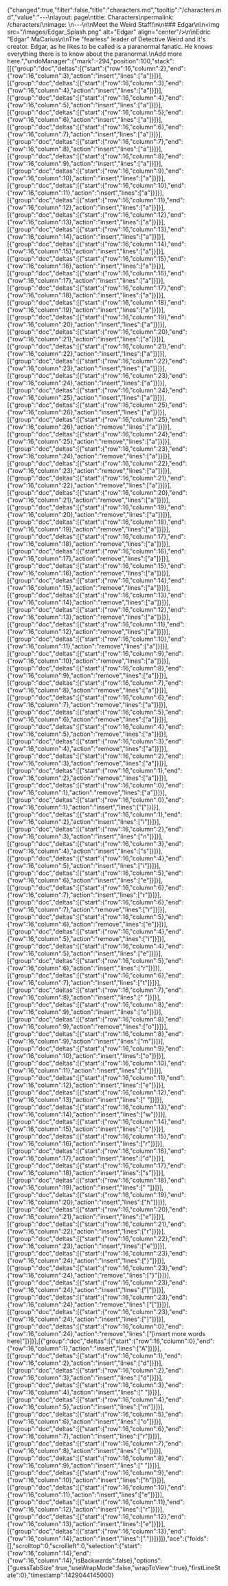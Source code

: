 {"changed":true,"filter":false,"title":"characters.md","tooltip":"/characters.md","value":"---\nlayout: page\ntitle: Characters\npermalink: /characters/\nimage: \n---\n\nMeet the Weird Staff!\n\n### Edgar\n\n<img src=\"/images/Edgar_Splash.png\" alt=\"Edgar\" align=\"center\"/>\n\nEdric \"Edgar\" MaCarius\n\nThe \"fearless\" leader of Detective Weird and it's creator. Edgar, as he likes to be called is a paranormal fanatic. He knows everything there is to know about the paranormal.\nAdd more here.","undoManager":{"mark":-294,"position":100,"stack":[[{"group":"doc","deltas":[{"start":{"row":16,"column":2},"end":{"row":16,"column":3},"action":"insert","lines":["a"]}]}],[{"group":"doc","deltas":[{"start":{"row":16,"column":3},"end":{"row":16,"column":4},"action":"insert","lines":["a"]}]}],[{"group":"doc","deltas":[{"start":{"row":16,"column":4},"end":{"row":16,"column":5},"action":"insert","lines":["a"]}]}],[{"group":"doc","deltas":[{"start":{"row":16,"column":5},"end":{"row":16,"column":6},"action":"insert","lines":["a"]}]}],[{"group":"doc","deltas":[{"start":{"row":16,"column":6},"end":{"row":16,"column":7},"action":"insert","lines":["a"]}]}],[{"group":"doc","deltas":[{"start":{"row":16,"column":7},"end":{"row":16,"column":8},"action":"insert","lines":["a"]}]}],[{"group":"doc","deltas":[{"start":{"row":16,"column":8},"end":{"row":16,"column":9},"action":"insert","lines":["a"]}]}],[{"group":"doc","deltas":[{"start":{"row":16,"column":9},"end":{"row":16,"column":10},"action":"insert","lines":["a"]}]}],[{"group":"doc","deltas":[{"start":{"row":16,"column":10},"end":{"row":16,"column":11},"action":"insert","lines":["a"]}]}],[{"group":"doc","deltas":[{"start":{"row":16,"column":11},"end":{"row":16,"column":12},"action":"insert","lines":["a"]}]}],[{"group":"doc","deltas":[{"start":{"row":16,"column":12},"end":{"row":16,"column":13},"action":"insert","lines":["a"]}]}],[{"group":"doc","deltas":[{"start":{"row":16,"column":13},"end":{"row":16,"column":14},"action":"insert","lines":["a"]}]}],[{"group":"doc","deltas":[{"start":{"row":16,"column":14},"end":{"row":16,"column":15},"action":"insert","lines":["a"]}]}],[{"group":"doc","deltas":[{"start":{"row":16,"column":15},"end":{"row":16,"column":16},"action":"insert","lines":["a"]}]}],[{"group":"doc","deltas":[{"start":{"row":16,"column":16},"end":{"row":16,"column":17},"action":"insert","lines":["a"]}]}],[{"group":"doc","deltas":[{"start":{"row":16,"column":17},"end":{"row":16,"column":18},"action":"insert","lines":["a"]}]}],[{"group":"doc","deltas":[{"start":{"row":16,"column":18},"end":{"row":16,"column":19},"action":"insert","lines":["a"]}]}],[{"group":"doc","deltas":[{"start":{"row":16,"column":19},"end":{"row":16,"column":20},"action":"insert","lines":["a"]}]}],[{"group":"doc","deltas":[{"start":{"row":16,"column":20},"end":{"row":16,"column":21},"action":"insert","lines":["a"]}]}],[{"group":"doc","deltas":[{"start":{"row":16,"column":21},"end":{"row":16,"column":22},"action":"insert","lines":["a"]}]}],[{"group":"doc","deltas":[{"start":{"row":16,"column":22},"end":{"row":16,"column":23},"action":"insert","lines":["a"]}]}],[{"group":"doc","deltas":[{"start":{"row":16,"column":23},"end":{"row":16,"column":24},"action":"insert","lines":["a"]}]}],[{"group":"doc","deltas":[{"start":{"row":16,"column":24},"end":{"row":16,"column":25},"action":"insert","lines":["a"]}]}],[{"group":"doc","deltas":[{"start":{"row":16,"column":25},"end":{"row":16,"column":26},"action":"insert","lines":["a"]}]}],[{"group":"doc","deltas":[{"start":{"row":16,"column":25},"end":{"row":16,"column":26},"action":"remove","lines":["a"]}]}],[{"group":"doc","deltas":[{"start":{"row":16,"column":24},"end":{"row":16,"column":25},"action":"remove","lines":["a"]}]}],[{"group":"doc","deltas":[{"start":{"row":16,"column":23},"end":{"row":16,"column":24},"action":"remove","lines":["a"]}]}],[{"group":"doc","deltas":[{"start":{"row":16,"column":22},"end":{"row":16,"column":23},"action":"remove","lines":["a"]}]}],[{"group":"doc","deltas":[{"start":{"row":16,"column":21},"end":{"row":16,"column":22},"action":"remove","lines":["a"]}]}],[{"group":"doc","deltas":[{"start":{"row":16,"column":20},"end":{"row":16,"column":21},"action":"remove","lines":["a"]}]}],[{"group":"doc","deltas":[{"start":{"row":16,"column":19},"end":{"row":16,"column":20},"action":"remove","lines":["a"]}]}],[{"group":"doc","deltas":[{"start":{"row":16,"column":18},"end":{"row":16,"column":19},"action":"remove","lines":["a"]}]}],[{"group":"doc","deltas":[{"start":{"row":16,"column":17},"end":{"row":16,"column":18},"action":"remove","lines":["a"]}]}],[{"group":"doc","deltas":[{"start":{"row":16,"column":16},"end":{"row":16,"column":17},"action":"remove","lines":["a"]}]}],[{"group":"doc","deltas":[{"start":{"row":16,"column":15},"end":{"row":16,"column":16},"action":"remove","lines":["a"]}]}],[{"group":"doc","deltas":[{"start":{"row":16,"column":14},"end":{"row":16,"column":15},"action":"remove","lines":["a"]}]}],[{"group":"doc","deltas":[{"start":{"row":16,"column":13},"end":{"row":16,"column":14},"action":"remove","lines":["a"]}]}],[{"group":"doc","deltas":[{"start":{"row":16,"column":12},"end":{"row":16,"column":13},"action":"remove","lines":["a"]}]}],[{"group":"doc","deltas":[{"start":{"row":16,"column":11},"end":{"row":16,"column":12},"action":"remove","lines":["a"]}]}],[{"group":"doc","deltas":[{"start":{"row":16,"column":10},"end":{"row":16,"column":11},"action":"remove","lines":["a"]}]}],[{"group":"doc","deltas":[{"start":{"row":16,"column":9},"end":{"row":16,"column":10},"action":"remove","lines":["a"]}]}],[{"group":"doc","deltas":[{"start":{"row":16,"column":8},"end":{"row":16,"column":9},"action":"remove","lines":["a"]}]}],[{"group":"doc","deltas":[{"start":{"row":16,"column":7},"end":{"row":16,"column":8},"action":"remove","lines":["a"]}]}],[{"group":"doc","deltas":[{"start":{"row":16,"column":6},"end":{"row":16,"column":7},"action":"remove","lines":["a"]}]}],[{"group":"doc","deltas":[{"start":{"row":16,"column":5},"end":{"row":16,"column":6},"action":"remove","lines":["a"]}]}],[{"group":"doc","deltas":[{"start":{"row":16,"column":4},"end":{"row":16,"column":5},"action":"remove","lines":["a"]}]}],[{"group":"doc","deltas":[{"start":{"row":16,"column":3},"end":{"row":16,"column":4},"action":"remove","lines":["a"]}]}],[{"group":"doc","deltas":[{"start":{"row":16,"column":2},"end":{"row":16,"column":3},"action":"remove","lines":["a"]}]}],[{"group":"doc","deltas":[{"start":{"row":16,"column":1},"end":{"row":16,"column":2},"action":"remove","lines":["a"]}]}],[{"group":"doc","deltas":[{"start":{"row":16,"column":0},"end":{"row":16,"column":1},"action":"remove","lines":["a"]}]}],[{"group":"doc","deltas":[{"start":{"row":16,"column":0},"end":{"row":16,"column":1},"action":"insert","lines":["["]}]}],[{"group":"doc","deltas":[{"start":{"row":16,"column":1},"end":{"row":16,"column":2},"action":"insert","lines":["i"]}]}],[{"group":"doc","deltas":[{"start":{"row":16,"column":2},"end":{"row":16,"column":3},"action":"insert","lines":["n"]}]}],[{"group":"doc","deltas":[{"start":{"row":16,"column":3},"end":{"row":16,"column":4},"action":"insert","lines":["s"]}]}],[{"group":"doc","deltas":[{"start":{"row":16,"column":4},"end":{"row":16,"column":5},"action":"insert","lines":["i"]}]}],[{"group":"doc","deltas":[{"start":{"row":16,"column":5},"end":{"row":16,"column":6},"action":"insert","lines":["e"]}]}],[{"group":"doc","deltas":[{"start":{"row":16,"column":6},"end":{"row":16,"column":7},"action":"insert","lines":["r"]}]}],[{"group":"doc","deltas":[{"start":{"row":16,"column":6},"end":{"row":16,"column":7},"action":"remove","lines":["r"]}]}],[{"group":"doc","deltas":[{"start":{"row":16,"column":5},"end":{"row":16,"column":6},"action":"remove","lines":["e"]}]}],[{"group":"doc","deltas":[{"start":{"row":16,"column":4},"end":{"row":16,"column":5},"action":"remove","lines":["i"]}]}],[{"group":"doc","deltas":[{"start":{"row":16,"column":4},"end":{"row":16,"column":5},"action":"insert","lines":["e"]}]}],[{"group":"doc","deltas":[{"start":{"row":16,"column":5},"end":{"row":16,"column":6},"action":"insert","lines":["r"]}]}],[{"group":"doc","deltas":[{"start":{"row":16,"column":6},"end":{"row":16,"column":7},"action":"insert","lines":["t"]}]}],[{"group":"doc","deltas":[{"start":{"row":16,"column":7},"end":{"row":16,"column":8},"action":"insert","lines":[" "]}]}],[{"group":"doc","deltas":[{"start":{"row":16,"column":8},"end":{"row":16,"column":9},"action":"insert","lines":["o"]}]}],[{"group":"doc","deltas":[{"start":{"row":16,"column":8},"end":{"row":16,"column":9},"action":"remove","lines":["o"]}]}],[{"group":"doc","deltas":[{"start":{"row":16,"column":8},"end":{"row":16,"column":9},"action":"insert","lines":["m"]}]}],[{"group":"doc","deltas":[{"start":{"row":16,"column":9},"end":{"row":16,"column":10},"action":"insert","lines":["o"]}]}],[{"group":"doc","deltas":[{"start":{"row":16,"column":10},"end":{"row":16,"column":11},"action":"insert","lines":["r"]}]}],[{"group":"doc","deltas":[{"start":{"row":16,"column":11},"end":{"row":16,"column":12},"action":"insert","lines":["e"]}]}],[{"group":"doc","deltas":[{"start":{"row":16,"column":12},"end":{"row":16,"column":13},"action":"insert","lines":[" "]}]}],[{"group":"doc","deltas":[{"start":{"row":16,"column":13},"end":{"row":16,"column":14},"action":"insert","lines":["w"]}]}],[{"group":"doc","deltas":[{"start":{"row":16,"column":14},"end":{"row":16,"column":15},"action":"insert","lines":["o"]}]}],[{"group":"doc","deltas":[{"start":{"row":16,"column":15},"end":{"row":16,"column":16},"action":"insert","lines":["r"]}]}],[{"group":"doc","deltas":[{"start":{"row":16,"column":16},"end":{"row":16,"column":17},"action":"insert","lines":["d"]}]}],[{"group":"doc","deltas":[{"start":{"row":16,"column":17},"end":{"row":16,"column":18},"action":"insert","lines":["s"]}]}],[{"group":"doc","deltas":[{"start":{"row":16,"column":18},"end":{"row":16,"column":19},"action":"insert","lines":[" "]}]}],[{"group":"doc","deltas":[{"start":{"row":16,"column":19},"end":{"row":16,"column":20},"action":"insert","lines":["h"]}]}],[{"group":"doc","deltas":[{"start":{"row":16,"column":20},"end":{"row":16,"column":21},"action":"insert","lines":["e"]}]}],[{"group":"doc","deltas":[{"start":{"row":16,"column":21},"end":{"row":16,"column":22},"action":"insert","lines":["r"]}]}],[{"group":"doc","deltas":[{"start":{"row":16,"column":22},"end":{"row":16,"column":23},"action":"insert","lines":["e"]}]}],[{"group":"doc","deltas":[{"start":{"row":16,"column":23},"end":{"row":16,"column":24},"action":"insert","lines":["}"]}]}],[{"group":"doc","deltas":[{"start":{"row":16,"column":23},"end":{"row":16,"column":24},"action":"remove","lines":["}"]}]}],[{"group":"doc","deltas":[{"start":{"row":16,"column":23},"end":{"row":16,"column":24},"action":"insert","lines":["["]}]}],[{"group":"doc","deltas":[{"start":{"row":16,"column":23},"end":{"row":16,"column":24},"action":"remove","lines":["["]}]}],[{"group":"doc","deltas":[{"start":{"row":16,"column":23},"end":{"row":16,"column":24},"action":"insert","lines":["]"]}]}],[{"group":"doc","deltas":[{"start":{"row":16,"column":0},"end":{"row":16,"column":24},"action":"remove","lines":["[insert more words here]"]}]}],[{"group":"doc","deltas":[{"start":{"row":16,"column":0},"end":{"row":16,"column":1},"action":"insert","lines":["A"]}]}],[{"group":"doc","deltas":[{"start":{"row":16,"column":1},"end":{"row":16,"column":2},"action":"insert","lines":["d"]}]}],[{"group":"doc","deltas":[{"start":{"row":16,"column":2},"end":{"row":16,"column":3},"action":"insert","lines":["d"]}]}],[{"group":"doc","deltas":[{"start":{"row":16,"column":3},"end":{"row":16,"column":4},"action":"insert","lines":[" "]}]}],[{"group":"doc","deltas":[{"start":{"row":16,"column":4},"end":{"row":16,"column":5},"action":"insert","lines":["m"]}]}],[{"group":"doc","deltas":[{"start":{"row":16,"column":5},"end":{"row":16,"column":6},"action":"insert","lines":["o"]}]}],[{"group":"doc","deltas":[{"start":{"row":16,"column":6},"end":{"row":16,"column":7},"action":"insert","lines":["r"]}]}],[{"group":"doc","deltas":[{"start":{"row":16,"column":7},"end":{"row":16,"column":8},"action":"insert","lines":["e"]}]}],[{"group":"doc","deltas":[{"start":{"row":16,"column":8},"end":{"row":16,"column":9},"action":"insert","lines":[" "]}]}],[{"group":"doc","deltas":[{"start":{"row":16,"column":9},"end":{"row":16,"column":10},"action":"insert","lines":["h"]}]}],[{"group":"doc","deltas":[{"start":{"row":16,"column":10},"end":{"row":16,"column":11},"action":"insert","lines":["e"]}]}],[{"group":"doc","deltas":[{"start":{"row":16,"column":11},"end":{"row":16,"column":12},"action":"insert","lines":["r"]}]}],[{"group":"doc","deltas":[{"start":{"row":16,"column":12},"end":{"row":16,"column":13},"action":"insert","lines":["e"]}]}],[{"group":"doc","deltas":[{"start":{"row":16,"column":13},"end":{"row":16,"column":14},"action":"insert","lines":["."]}]}]]},"ace":{"folds":[],"scrolltop":0,"scrollleft":0,"selection":{"start":{"row":16,"column":14},"end":{"row":16,"column":14},"isBackwards":false},"options":{"guessTabSize":true,"useWrapMode":false,"wrapToView":true},"firstLineState":0},"timestamp":1429044145000}